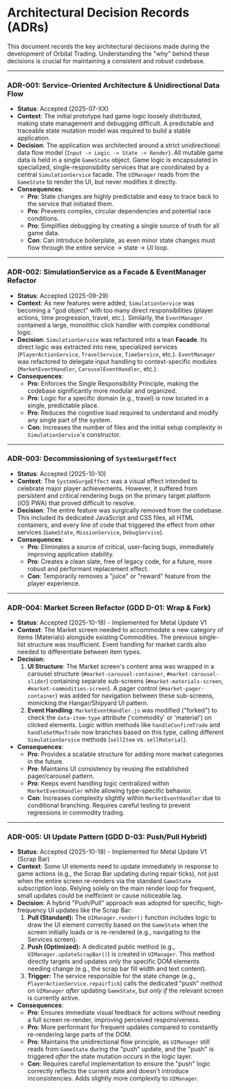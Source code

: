 # Architectural Decision Records (ADRs)

This document records the key architectural decisions made during the development of Orbital Trading. Understanding the "why" behind these decisions is crucial for maintaining a consistent and robust codebase.

---

### ADR-001: Service-Oriented Architecture & Unidirectional Data Flow

* **Status**: Accepted (2025-07-XX)
* **Context**: The initial prototype had game logic loosely distributed, making state management and debugging difficult. A predictable and traceable state mutation model was required to build a stable application.
* **Decision**: The application was architected around a strict unidirectional data flow model (`Input -> Logic -> State -> Render`). All mutable game data is held in a single `GameState` object. Game logic is encapsulated in specialized, single-responsibility services that are coordinated by a central `SimulationService` facade. The `UIManager` reads from the `GameState` to render the UI, but never modifies it directly.
* **Consequences**:
    * **Pro**: State changes are highly predictable and easy to trace back to the service that initiated them.
    * **Pro**: Prevents complex, circular dependencies and potential race conditions.
    * **Pro**: Simplifies debugging by creating a single source of truth for all game data.
    * **Con**: Can introduce boilerplate, as even minor state changes must flow through the entire service -> state -> UI loop.

---

### ADR-002: SimulationService as a Facade & EventManager Refactor

* **Status**: Accepted (2025-09-29)
* **Context**: As new features were added, `SimulationService` was becoming a "god object" with too many direct responsibilities (player actions, time progression, travel, etc.). Similarly, the `EventManager` contained a large, monolithic click handler with complex conditional logic.
* **Decision**: `SimulationService` was refactored into a lean **Facade**. Its direct logic was extracted into new, specialized services (`PlayerActionService`, `TravelService`, `TimeService`, etc.). `EventManager` was refactored to delegate input handling to context-specific modules (`MarketEventHandler`, `CarouselEventHandler`, etc.).
* **Consequences**:
    * **Pro**: Enforces the Single Responsibility Principle, making the codebase significantly more modular and organized.
    * **Pro**: Logic for a specific domain (e.g., travel) is now located in a single, predictable place.
    * **Pro**: Reduces the cognitive load required to understand and modify any single part of the system.
    * **Con**: Increases the number of files and the initial setup complexity in `SimulationService`'s constructor.

---

### ADR-003: Decommissioning of `SystemSurgeEffect`

* **Status**: Accepted (2025-10-10)
* **Context**: The `SystemSurgeEffect` was a visual effect intended to celebrate major player achievements. However, it suffered from persistent and critical rendering bugs on the primary target platform (iOS PWA) that proved difficult to resolve.
* **Decision**: The entire feature was surgically removed from the codebase. This included its dedicated JavaScript and CSS files, all HTML containers, and every line of code that triggered the effect from other services (`GameState`, `MissionService`, `DebugService`).
* **Consequences**:
    * **Pro**: Eliminates a source of critical, user-facing bugs, immediately improving application stability.
    * **Pro**: Creates a clean slate, free of legacy code, for a future, more robust and performant replacement effect.
    * **Con**: Temporarily removes a "juice" or "reward" feature from the player experience.

---

### ADR-004: Market Screen Refactor (GDD D-01: Wrap & Fork)

* **Status**: Accepted (2025-10-18) - Implemented for Metal Update V1
* **Context**: The Market screen needed to accommodate a new category of items (Materials) alongside existing Commodities. The previous single-list structure was insufficient. Event handling for market cards also needed to differentiate between item types.
* **Decision**:
    1.  **UI Structure**: The Market screen's content area was wrapped in a carousel structure (`#market-carousel-container`, `#market-carousel-slider`) containing separate sub-screens (`#market-materials-screen`, `#market-commodities-screen`). A pager control (`#market-pager-container`) was added for navigation between these sub-screens, mimicking the Hangar/Shipyard UI pattern.
    2.  **Event Handling**: `MarketEventHandler.js` was modified ("forked") to check the `data-item-type` attribute ('commodity' or 'material') on clicked elements. Logic within methods like `handleConfirmTrade` and `handleSetMaxTrade` now branches based on this type, calling different `SimulationService` methods (`sellItem` vs. `sellMaterial`).
* **Consequences**:
    * **Pro**: Provides a scalable structure for adding more market categories in the future.
    * **Pro**: Maintains UI consistency by reusing the established pager/carousel pattern.
    * **Pro**: Keeps event handling logic centralized within `MarketEventHandler` while allowing type-specific behavior.
    * **Con**: Increases complexity slightly within `MarketEventHandler` due to conditional branching. Requires careful testing to prevent regressions in commodity trading.

---

### ADR-005: UI Update Pattern (GDD D-03: Push/Pull Hybrid)

* **Status**: Accepted (2025-10-18) - Implemented for Metal Update V1 (Scrap Bar)
* **Context**: Some UI elements need to update immediately in response to game actions (e.g., the Scrap Bar updating during repair ticks), not just when the entire screen re-renders via the standard `GameState` subscription loop. Relying solely on the main render loop for frequent, small updates could be inefficient or cause noticeable lag.
* **Decision**: A hybrid "Push/Pull" approach was adopted for specific, high-frequency UI updates like the Scrap Bar:
    1.  **Pull (Standard):** The `UIManager.render()` function includes logic to draw the UI element correctly based on the `GameState` when the screen initially loads or is re-rendered (e.g., navigating to the Services screen).
    2.  **Push (Optimized):** A dedicated public method (e.g., `UIManager.updateScrapBar()`) is created in `UIManager`. This method directly targets and updates *only* the specific DOM elements needing change (e.g., the scrap bar fill width and text content).
    3.  **Trigger:** The service responsible for the state change (e.g., `PlayerActionService.repairTick`) calls the dedicated "push" method on `UIManager` *after* updating `GameState`, but *only if* the relevant screen is currently active.
* **Consequences**:
    * **Pro**: Ensures immediate visual feedback for actions without needing a full screen re-render, improving perceived responsiveness.
    * **Pro**: More performant for frequent updates compared to constantly re-rendering large parts of the DOM.
    * **Pro**: Maintains the unidirectional flow principle, as `UIManager` still reads from `GameState` during the "push" update, and the "push" is triggered *after* the state mutation occurs in the logic layer.
    * **Con**: Requires careful implementation to ensure the "push" logic correctly reflects the current state and doesn't introduce inconsistencies. Adds slightly more complexity to `UIManager`.